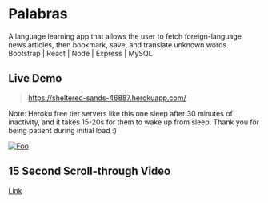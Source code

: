 # Palabras 
A language learning app that allows the user to fetch foreign-language news articles, then bookmark, save, and translate unknown words.
Bootstrap | React | Node | Express | MySQL
## Live Demo
> https://sheltered-sands-46887.herokuapp.com/

Note: Heroku free tier servers like this one sleep after 30 minutes of inactivity, and it takes 15-20s for them to wake up from sleep. Thank you for being patient during initial load :)

[![Foo](https://i.imgur.com/7fR1viK.jpg)](https://sheltered-sands-46887.herokuapp.com/)

## 15 Second Scroll-through Video 
[Link](https://www.youtube.com/watch?v=Mc6z-W8UNHw)


